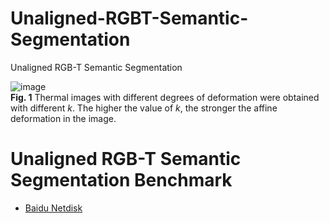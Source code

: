 # Unaligned-RGBT-Semantic-Segmentation
Unaligned RGB-T Semantic Segmentation

![image](/VisionVerse/Unaligned-RGBT-Semantic-Segmentation/blob/main/deformation.jpg)  
**Fig. 1** Thermal images with different degrees of deformation were obtained with different $k$. The higher the value of $k$, the stronger the affine deformation in the image.


# Unaligned RGB-T Semantic Segmentation Benchmark
- [Baidu Netdisk]()
